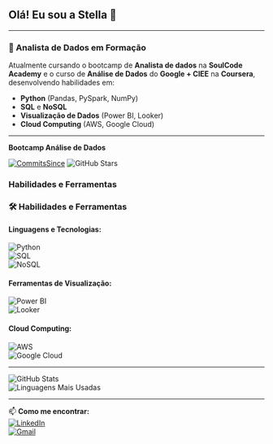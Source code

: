 ## Olá! Eu sou a Stella 👋  

---

### 🚀 Analista de Dados em Formação  
Atualmente cursando o bootcamp de **Analista de dados** na **SoulCode Academy** e o curso de **Análise de Dados** do **Google + CIEE** na **Coursera**, desenvolvendo habilidades em:  
- **Python** (Pandas, PySpark, NumPy)  
- **SQL** e **NoSQL**  
- **Visualização de Dados** (Power BI, Looker)  
- **Cloud Computing** (AWS, Google Cloud)  
---

**Bootcamp Análise de Dados**

[![CommitsSince](https://img.shields.io/github/commits-since/sfer26/BOOTCAMP_SOULCODE_AN-DADOS/2025-02-01.svg?color=green&label=Commits+no+Bootcamp+desde+Fev+de+2025)](https://github.com/sfer26/BOOTCAMP_SOULCODE_AN-DADOS)
![GitHub Stars](https://img.shields.io/github/stars/sfer26/BOOTCAMP_SOULCODE_AN-DADOS?style=social)

### **Habilidades e Ferramentas**  

### 🛠️ **Habilidades e Ferramentas**  

#### Linguagens e Tecnologias:  
![Python](https://img.shields.io/badge/Python-3776AB?style=for-the-badge&logo=python&logoColor=white)  
![SQL](https://img.shields.io/badge/SQL-4479A1?style=for-the-badge&logo=mysql&logoColor=white)  
![NoSQL](https://img.shields.io/badge/NoSQL-4EA94B?style=for-the-badge&logo=mongodb&logoColor=white)  

#### Ferramentas de Visualização:  
![Power BI](https://img.shields.io/badge/Power_BI-F2C811?style=for-the-badge&logo=powerbi&logoColor=black)  
![Looker](https://img.shields.io/badge/Looker-4285F4?style=for-the-badge&logo=looker&logoColor=white)  

#### Cloud Computing:  
![AWS](https://img.shields.io/badge/AWS-232F3E?style=for-the-badge&logo=amazon-aws&logoColor=white)  
![Google Cloud](https://img.shields.io/badge/Google_Cloud-4285F4?style=for-the-badge&logo=google-cloud&logoColor=white)  

---

![GitHub Stats](https://github-readme-stats.vercel.app/api?username=sfer26&show_icons=true&theme=radical)  
![Linguagens Mais Usadas](https://github-readme-stats.vercel.app/api/top-langs/?username=sfer26&layout=compact&theme=radical) 

---

📫 **Como me encontrar:**  
[![LinkedIn](https://img.shields.io/badge/LinkedIn-0077B5?style=for-the-badge&logo=linkedin&logoColor=white)](https://www.linkedin.com/in/stella-fernandes-a79089166/)  
[![Gmail](https://img.shields.io/badge/Gmail-D14836?style=for-the-badge&logo=gmail&logoColor=white)](mailto:sdib2626@gmail.com)  
